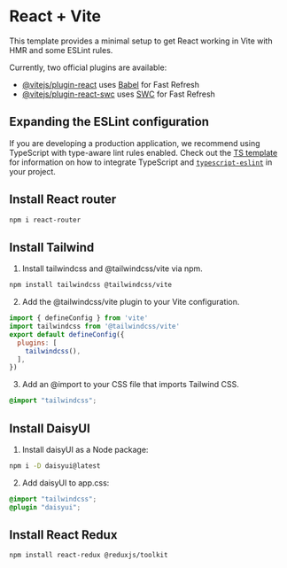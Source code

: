 # React + Vite

This template provides a minimal setup to get React working in Vite with HMR and some ESLint rules.

Currently, two official plugins are available:

- [@vitejs/plugin-react](https://github.com/vitejs/vite-plugin-react/blob/main/packages/plugin-react) uses [Babel](https://babeljs.io/) for Fast Refresh
- [@vitejs/plugin-react-swc](https://github.com/vitejs/vite-plugin-react/blob/main/packages/plugin-react-swc) uses [SWC](https://swc.rs/) for Fast Refresh

## Expanding the ESLint configuration

If you are developing a production application, we recommend using TypeScript with type-aware lint rules enabled. Check out the [TS template](https://github.com/vitejs/vite/tree/main/packages/create-vite/template-react-ts) for information on how to integrate TypeScript and [`typescript-eslint`](https://typescript-eslint.io) in your project.

## Install React router

```bash
npm i react-router
```

## Install Tailwind

1. Install tailwindcss and @tailwindcss/vite via npm.
```bash
npm install tailwindcss @tailwindcss/vite
```

2. Add the @tailwindcss/vite plugin to your Vite configuration.
```js
import { defineConfig } from 'vite'
import tailwindcss from '@tailwindcss/vite'
export default defineConfig({
  plugins: [
    tailwindcss(),
  ],
})
```

3. Add an @import to your CSS file that imports Tailwind CSS.
```css
@import "tailwindcss";
```

## Install DaisyUI

1. Install daisyUI as a Node package:
```bash
npm i -D daisyui@latest
```
2. Add daisyUI to app.css:
```css
@import "tailwindcss";
@plugin "daisyui";
```

## Install React Redux
```bash
npm install react-redux @reduxjs/toolkit
```

